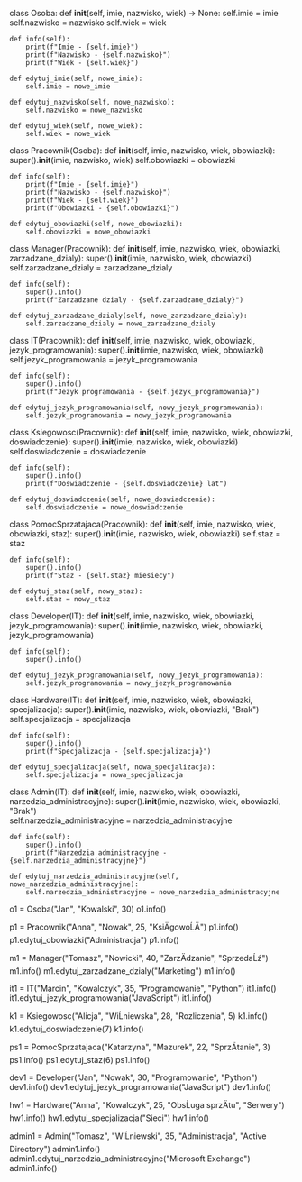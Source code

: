 class Osoba:
    def __init__(self, imie, nazwisko, wiek) -> None:
        self.imie = imie 
        self.nazwisko = nazwisko
        self.wiek = wiek

    def info(self):
        print(f"Imie - {self.imie}")
        print(f"Nazwisko - {self.nazwisko}")
        print(f"Wiek - {self.wiek}")

    def edytuj_imie(self, nowe_imie):
        self.imie = nowe_imie

    def edytuj_nazwisko(self, nowe_nazwisko):
        self.nazwisko = nowe_nazwisko

    def edytuj_wiek(self, nowe_wiek):
        self.wiek = nowe_wiek

class Pracownik(Osoba):
    def __init__(self, imie, nazwisko, wiek, obowiazki):
        super().__init__(imie, nazwisko, wiek)
        self.obowiazki = obowiazki
    
    def info(self):
        print(f"Imie - {self.imie}")
        print(f"Nazwisko - {self.nazwisko}")
        print(f"Wiek - {self.wiek}")
        print(f"Obowiazki - {self.obowiazki}")

    def edytuj_obowiazki(self, nowe_obowiazki):
        self.obowiazki = nowe_obowiazki

class Manager(Pracownik):
    def __init__(self, imie, nazwisko, wiek, obowiazki, zarzadzane_dzialy):
        super().__init__(imie, nazwisko, wiek, obowiazki)
        self.zarzadzane_dzialy = zarzadzane_dzialy
    
    def info(self):
        super().info()
        print(f"Zarzadzane dzialy - {self.zarzadzane_dzialy}")

    def edytuj_zarzadzane_dzialy(self, nowe_zarzadzane_dzialy):
        self.zarzadzane_dzialy = nowe_zarzadzane_dzialy

class IT(Pracownik):
    def __init__(self, imie, nazwisko, wiek, obowiazki, jezyk_programowania):
        super().__init__(imie, nazwisko, wiek, obowiazki)
        self.jezyk_programowania = jezyk_programowania
    
    def info(self):
        super().info()
        print(f"Jezyk programowania - {self.jezyk_programowania}")

    def edytuj_jezyk_programowania(self, nowy_jezyk_programowania):
        self.jezyk_programowania = nowy_jezyk_programowania

class Ksiegowosc(Pracownik):
    def __init__(self, imie, nazwisko, wiek, obowiazki, doswiadczenie):
        super().__init__(imie, nazwisko, wiek, obowiazki)
        self.doswiadczenie = doswiadczenie
    
    def info(self):
        super().info()
        print(f"Doswiadczenie - {self.doswiadczenie} lat")

    def edytuj_doswiadczenie(self, nowe_doswiadczenie):
        self.doswiadczenie = nowe_doswiadczenie

class PomocSprzatajaca(Pracownik):
    def __init__(self, imie, nazwisko, wiek, obowiazki, staz):
        super().__init__(imie, nazwisko, wiek, obowiazki)
        self.staz = staz
    
    def info(self):
        super().info()
        print(f"Staz - {self.staz} miesiecy")

    def edytuj_staz(self, nowy_staz):
        self.staz = nowy_staz

class Developer(IT):
    def __init__(self, imie, nazwisko, wiek, obowiazki, jezyk_programowania):
        super().__init__(imie, nazwisko, wiek, obowiazki, jezyk_programowania)
    
    def info(self):
        super().info()

    def edytuj_jezyk_programowania(self, nowy_jezyk_programowania):
        self.jezyk_programowania = nowy_jezyk_programowania

class Hardware(IT):
    def __init__(self, imie, nazwisko, wiek, obowiazki, specjalizacja):
        super().__init__(imie, nazwisko, wiek, obowiazki, "Brak")  
        self.specjalizacja = specjalizacja
    
    def info(self):
        super().info()
        print(f"Specjalizacja - {self.specjalizacja}")

    def edytuj_specjalizacja(self, nowa_specjalizacja):
        self.specjalizacja = nowa_specjalizacja

class Admin(IT):
    def __init__(self, imie, nazwisko, wiek, obowiazki, narzedzia_administracyjne):
        super().__init__(imie, nazwisko, wiek, obowiazki, "Brak")  
        self.narzedzia_administracyjne = narzedzia_administracyjne
    
    def info(self):
        super().info()
        print(f"Narzedzia administracyjne - {self.narzedzia_administracyjne}")

    def edytuj_narzedzia_administracyjne(self, nowe_narzedzia_administracyjne):
        self.narzedzia_administracyjne = nowe_narzedzia_administracyjne



o1 = Osoba("Jan", "Kowalski", 30)
o1.info()

p1 = Pracownik("Anna", "Nowak", 25, "KsiÄgowoĹÄ")
p1.info()
p1.edytuj_obowiazki("Administracja")
p1.info()

m1 = Manager("Tomasz", "Nowicki", 40, "ZarzÄdzanie", "SprzedaĹź")
m1.info()
m1.edytuj_zarzadzane_dzialy("Marketing")
m1.info()

it1 = IT("Marcin", "Kowalczyk", 35, "Programowanie", "Python")
it1.info()
it1.edytuj_jezyk_programowania("JavaScript")
it1.info()

k1 = Ksiegowosc("Alicja", "WiĹniewska", 28, "Rozliczenia", 5)
k1.info()
k1.edytuj_doswiadczenie(7)
k1.info()

ps1 = PomocSprzatajaca("Katarzyna", "Mazurek", 22, "SprzÄtanie", 3)
ps1.info()
ps1.edytuj_staz(6)
ps1.info()

dev1 = Developer("Jan", "Nowak", 30, "Programowanie", "Python")
dev1.info()
dev1.edytuj_jezyk_programowania("JavaScript")
dev1.info()

hw1 = Hardware("Anna", "Kowalczyk", 25, "ObsĹuga sprzÄtu", "Serwery")
hw1.info()
hw1.edytuj_specjalizacja("Sieci")
hw1.info()

admin1 = Admin("Tomasz", "WiĹniewski", 35, "Administracja", "Active Directory")
admin1.info()
admin1.edytuj_narzedzia_administracyjne("Microsoft Exchange")
admin1.info()
